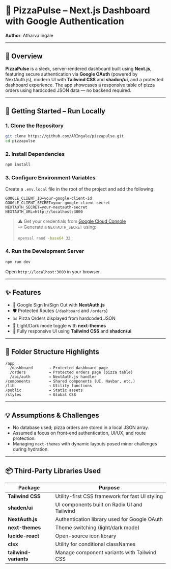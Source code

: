 # 🍕 PizzaPulse – Next.js Dashboard with Google Authentication

**Author**: Atharva Ingale

---

## 📌 Overview

**PizzaPulse** is a sleek, server-rendered dashboard built using **Next.js**, featuring secure authentication via **Google OAuth** (powered by NextAuth.js), modern UI with **Tailwind CSS** and **shadcn/ui**, and a protected dashboard experience. The app showcases a responsive table of pizza orders using hardcoded JSON data — no backend required.

---

## 🚀 Getting Started – Run Locally

### 1. **Clone the Repository**

```bash
git clone https://github.com/ARIngale/pizzapulse.git
cd pizzapulse
```

### 2. **Install Dependencies**

```bash
npm install
```

### 3. **Configure Environment Variables**

Create a `.env.local` file in the root of the project and add the following:

```env
GOOGLE_CLIENT_ID=your-google-client-id
GOOGLE_CLIENT_SECRET=your-google-client-secret
NEXTAUTH_SECRET=your-nextauth-secret
NEXTAUTH_URL=http://localhost:3000
```

> ⚠️ Get your credentials from [Google Cloud Console](https://console.cloud.google.com/apis/credentials)  
> 🗝️ Generate a `NEXTAUTH_SECRET` using:
>
> ```bash
> openssl rand -base64 32
> ```

### 4. **Run the Development Server**

```bash
npm run dev
```

Open `http://localhost:3000` in your browser.

---

## ✨ Features

- 🔐 Google Sign In/Sign Out with **NextAuth.js**
- 🛡️ Protected Routes (`/dashboard` and `/orders`)
- 📊 Pizza Orders displayed from hardcoded JSON
- 🌙 Light/Dark mode toggle with **next-themes**
- 💅 Fully responsive UI using **Tailwind CSS** and **shadcn/ui**

---

## 📁 Folder Structure Highlights

```
/app
  /dashboard       → Protected dashboard page
  /orders          → Protected orders page (pizza table)
  /api/auth        → NextAuth.js handler
/components        → Shared components (UI, Navbar, etc.)
/lib               → Utility functions
/public            → Static assets
/styles            → Global CSS
```

---

## 💡 Assumptions & Challenges

- No database used; pizza orders are stored in a local JSON array.
- Assumed a focus on front-end authentication, UI/UX, and route protection.
- Managing `next-themes` with dynamic layouts posed minor challenges during hydration.

---

## 📦 Third-Party Libraries Used

| Package               | Purpose                                         |
|-----------------------|-------------------------------------------------|
| **Tailwind CSS**      | Utility-first CSS framework for fast UI styling |
| **shadcn/ui**         | UI components built on Radix UI and Tailwind    |
| **NextAuth.js**       | Authentication library used for Google OAuth    |
| **next-themes**       | Theme switching (light/dark mode)               |
| **lucide-react**      | Open-source icon library                        |
| **clsx**              | Utility for conditional classNames              |
| **tailwind-variants** | Manage component variants with Tailwind CSS     |
